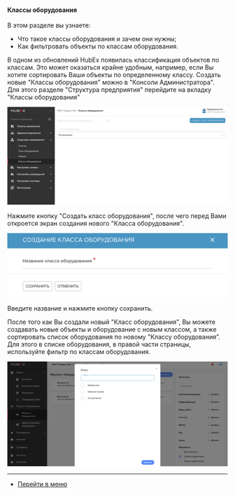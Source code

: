 #### Классы оборудования
В этом разделе вы узнаете:
- Что такое классы оборудования и зачем они нужны;
- Как фильтровать объекты по классам оборудования.

В одном из обновлений HubEx появилась классификация объектов по классам. Это может оказаться крайне удобным, например, если Вы хотите сортировать Ваши объекты по определенному классу.
Создать новые "Классы оборудования" можно в "Консоли Администратора". Для этого разделе "Структура предприятия" перейдите на вкладку "Классы оборудования"

![objclass1](/attachments/images/FAQ/ADMIN/ObjectClass/objclass1.png)

Нажмите кнопку "Создать класс оборудования", после чего перед Вами откроется экран создания нового "Класса оборудования".

![objclass2](/attachments/images/FAQ/ADMIN/ObjectClass/objclass2.png)

Введите название и нажмите кнопку сохранить.

После того как Вы создали новый "Класс оборудования", Вы можете создавать новые объекты и оборудование с новым классом, а также сортировать список оборудования по новому "Классу оборудования".
Для этого в списке оборудования, в правой части страницы, используйте фильтр по классам оборудования.

![objclass3](/attachments/images/FAQ/ADMIN/ObjectClass/objclass3.png)



____
- [Перейти в меню](http://wiki.hubex.ru)
